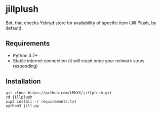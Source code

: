 # jillplush

Bot, that checks Ysbryd store for availability of specific item (Jill Plush, by default).

## Requirements

* Python 3.7+
* Stable internet connection (it will crash once your network stops responding)

## Installation

```
git clone https://github.com/LMNYX/jillplush.git
cd jillplush
pip3 install -r requirements.txt
python3 jill.py
```
